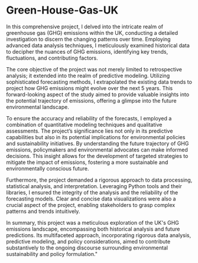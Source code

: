 # Green-House-Gas-UK
In this comprehensive project, I delved into the intricate realm of greenhouse gas (GHG) emissions within the UK, conducting a detailed investigation to discern the changing patterns over time. Employing advanced data analysis techniques, I meticulously examined historical data to decipher the nuances of GHG emissions, identifying key trends, fluctuations, and contributing factors.

The core objective of the project was not merely limited to retrospective analysis; it extended into the realm of predictive modeling. Utilizing sophisticated forecasting methods, I extrapolated the existing data trends to project how GHG emissions might evolve over the next 5 years. This forward-looking aspect of the study aimed to provide valuable insights into the potential trajectory of emissions, offering a glimpse into the future environmental landscape.

To ensure the accuracy and reliability of the forecasts, I employed a combination of quantitative modeling techniques and qualitative assessments. The project’s significance lies not only in its predictive capabilities but also in its potential implications for environmental policies and sustainability initiatives. By understanding the future trajectory of GHG emissions, policymakers and environmental advocates can make informed decisions. This insight allows for the development of targeted strategies to mitigate the impact of emissions, fostering a more sustainable and environmentally conscious future.

Furthermore, the project demanded a rigorous approach to data processing, statistical analysis, and interpretation. Leveraging Python tools and their libraries, I ensured the integrity of the analysis and the reliability of the forecasting models. Clear and concise data visualizations were also a crucial aspect of the project, enabling stakeholders to grasp complex patterns and trends intuitively.

In summary, this project was a meticulous exploration of the UK's GHG emissions landscape, encompassing both historical analysis and future predictions. Its multifaceted approach, incorporating rigorous data analysis, predictive modeling, and policy considerations, aimed to contribute substantively to the ongoing discourse surrounding environmental sustainability and policy formulation."
